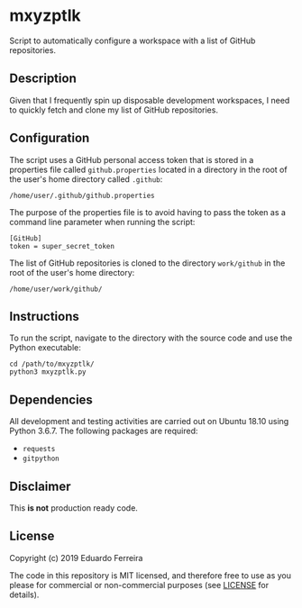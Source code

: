 # mxyzptlk

Script to automatically configure a workspace with a list of GitHub repositories.

## Description

Given that I frequently spin up disposable development workspaces, I need to
quickly fetch and clone my list of GitHub repositories.

## Configuration

The script uses a GitHub personal access token that is stored in a properties
file called `github.properties` located in a directory in the root of the
user's home directory called `.github`:

```
/home/user/.github/github.properties
```

The purpose of the properties file is to avoid having to pass the token as a
command line parameter when running the script:

```
[GitHub]
token = super_secret_token
```

The list of GitHub repositories is cloned to the directory `work/github` in the
root of the user's home directory:

```
/home/user/work/github/
```

## Instructions

To run the script, navigate to the directory with the source code and use the
Python executable:

```
cd /path/to/mxyzptlk/
python3 mxyzptlk.py
```

## Dependencies

All development and testing activities are carried out on Ubuntu 18.10 using
Python 3.6.7. The following packages are required:

* `requests`
* `gitpython`

## Disclaimer

This **is not** production ready code.

## License

Copyright (c) 2019 Eduardo Ferreira

The code in this repository is MIT licensed, and therefore free to use as you
please for commercial or non-commercial purposes (see [LICENSE](LICENSE) for
details).
